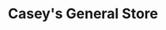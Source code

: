 ---
title: "Casey's General Store"
url: /jerseyville/caseys-general-store-west-carpenter-street/
shop: Lebensmittel
---